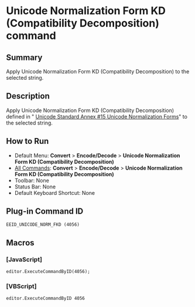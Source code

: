 # Unicode Normalization Form KD (Compatibility Decomposition) command

## Summary

Apply Unicode Normalization Form KD (Compatibility Decomposition) to the selected string.

## Description

Apply Unicode Normalization Form KD (Compatibility Decomposition) defined in " [Unicode Standard Annex #15 Unicode Normalization Forms](http://unicode.org/reports/tr15/)" to the selected string.

## How to Run

- Default Menu: **Convert** \> **Encode/Decode** \> **Unicode Normalization Form KD (Compatibility Decomposition)**
- [All Commands](../tools/all_commands): **Convert** \> **Encode/Decode** \> **Unicode Normalization Form KD (Compatibility Decomposition)**
- Toolbar:
None
- Status Bar: None
- Default Keyboard Shortcut: None

## Plug-in Command ID

```
EEID_UNICODE_NORM_FKD (4056)```

## Macros

### \[JavaScript\]

```
editor.ExecuteCommandByID(4056);
```

### \[VBScript\]

```
editor.ExecuteCommandByID 4056
```
